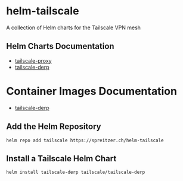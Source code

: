 # helm-tailscale
A collection of Helm charts for the Tailscale VPN mesh

## Helm Charts Documentation

* [tailscale-proxy](charts/tailscale-proxy/)
* [tailscale-derp](charts/tailscale-derp/)

# Container Images Documentation

* [tailscale-derp](containers/tailscale-derp/)

## Add the Helm Repository

```shell
helm repo add tailscale https://spreitzer.ch/helm-tailscale
```

## Install a Tailscale Helm Chart

```shell
helm install tailscale-derp tailscale/tailscale-derp
```
